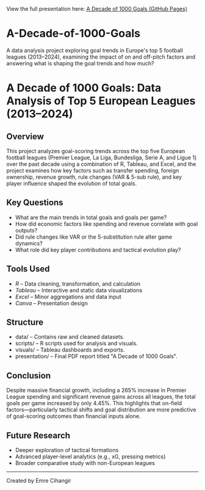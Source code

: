 View the full presentation here:
[A Decade of 1000 Goals (GitHub Pages)](https://emrecih19.github.io/A-Decade-of-1000-Goals/)

# A-Decade-of-1000-Goals
A data analysis project exploring goal trends in Europe's top 5 football leagues (2013–2024), examining the impact of on and off-pitch factors and answering what is shaping the goal trends and how much?

# A Decade of 1000 Goals: Data Analysis of Top 5 European Leagues (2013–2024) 

## Overview 

This project analyzes goal-scoring trends across the top five European football leagues (Premier League, La Liga, Bundesliga, Serie A, and Ligue 1) over the past decade using a combination of R, Tableau, and Excel, and the project examines how key factors such as transfer spending, foreign ownership, revenue growth, rule changes (VAR & 5-sub rule), and key player influence shaped the evolution of total goals. 

## Key Questions  
- What are the main trends in total goals and goals per game?
- How did economic factors like spending and revenue correlate with goal outputs?
- Did rule changes like VAR or the 5-substitution rule alter game dynamics?
- What role did key player contributions and tactical evolution play?

## Tools Used 

- *R* – Data cleaning, transformation, and calculation
- *Tableau* – Interactive and static data visualizations
- *Excel* – Minor aggregations and data input
- *Canva* – Presentation design

## Structure

- data/ – Contains raw and cleaned datasets.
- scripts/ – R scripts used for analysis and visuals.
- visuals/ – Tableau dashboards and exports.
- presentation/ – Final PDF report titled "A Decade of 1000 Goals". 
  
## Conclusion 

Despite massive financial growth, including a 265% increase in Premier League spending and significant revenue gains across all leagues, the total goals per game increased by only 4.45%. This highlights that on-field factors—particularly tactical shifts and goal distribution are more predictive of goal-scoring outcomes than financial inputs alone.

## Future Research 

- Deeper exploration of tactical formations
- Advanced player-level analytics (e.g., xG, pressing metrics)
- Broader comparative study with non-European leagues

---

Created by Emre Cihangir
